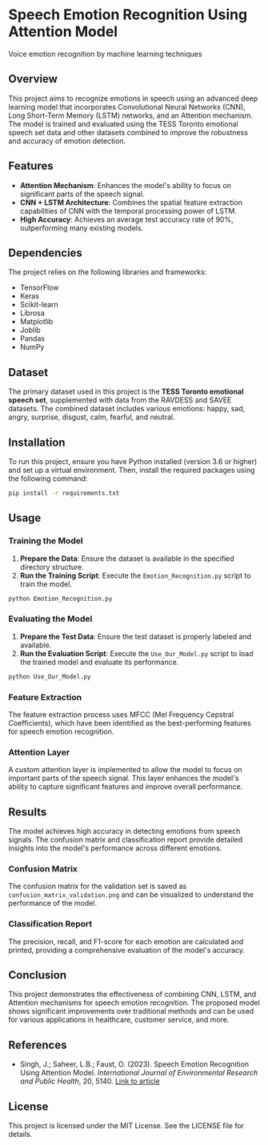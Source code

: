 # Speech Emotion Recognition Using Attention Model
Voice emotion recognition by machine learning techniques 

## Overview

This project aims to recognize emotions in speech using an advanced deep learning model that incorporates Convolutional Neural Networks (CNN), Long Short-Term Memory (LSTM) networks, and an Attention mechanism. The model is trained and evaluated using the TESS Toronto emotional speech set data and other datasets combined to improve the robustness and accuracy of emotion detection.

## Features

- **Attention Mechanism**: Enhances the model's ability to focus on significant parts of the speech signal.
- **CNN + LSTM Architecture**: Combines the spatial feature extraction capabilities of CNN with the temporal processing power of LSTM.
- **High Accuracy**: Achieves an average test accuracy rate of 90%, outperforming many existing models.

## Dependencies

The project relies on the following libraries and frameworks:

- TensorFlow
- Keras
- Scikit-learn
- Librosa
- Matplotlib
- Joblib
- Pandas
- NumPy

## Dataset

The primary dataset used in this project is the **TESS Toronto emotional speech set**, supplemented with data from the RAVDESS and SAVEE datasets. The combined dataset includes various emotions: happy, sad, angry, surprise, disgust, calm, fearful, and neutral.

## Installation

To run this project, ensure you have Python installed (version 3.6 or higher) and set up a virtual environment. Then, install the required packages using the following command:

```bash
pip install -r requirements.txt
```

## Usage

### Training the Model

1. **Prepare the Data**: Ensure the dataset is available in the specified directory structure.
2. **Run the Training Script**: Execute the `Emotion_Recognition.py` script to train the model.

```bash
python Emotion_Recognition.py
```

### Evaluating the Model

1. **Prepare the Test Data**: Ensure the test dataset is properly labeled and available.
2. **Run the Evaluation Script**: Execute the `Use_Our_Model.py` script to load the trained model and evaluate its performance.

```bash
python Use_Our_Model.py
```

### Feature Extraction

The feature extraction process uses MFCC (Mel Frequency Cepstral Coefficients), which have been identified as the best-performing features for speech emotion recognition.

### Attention Layer

A custom attention layer is implemented to allow the model to focus on important parts of the speech signal. This layer enhances the model's ability to capture significant features and improve overall performance.

## Results

The model achieves high accuracy in detecting emotions from speech signals. The confusion matrix and classification report provide detailed insights into the model's performance across different emotions.

### Confusion Matrix

The confusion matrix for the validation set is saved as `confusion_matrix_validation.png` and can be visualized to understand the performance of the model.

### Classification Report

The precision, recall, and F1-score for each emotion are calculated and printed, providing a comprehensive evaluation of the model's accuracy.

## Conclusion

This project demonstrates the effectiveness of combining CNN, LSTM, and Attention mechanisms for speech emotion recognition. The proposed model shows significant improvements over traditional methods and can be used for various applications in healthcare, customer service, and more.

## References

- Singh, J.; Saheer, L.B.; Faust, O. (2023). Speech Emotion Recognition Using Attention Model. *International Journal of Environmental Research and Public Health*, 20, 5140. [Link to article](https://doi.org/10.3390/ijerph20065140)

## License

This project is licensed under the MIT License. See the LICENSE file for details.
